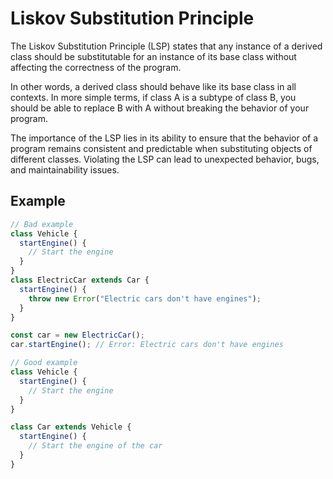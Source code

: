 # Liskov Substitution Principle

The Liskov Substitution Principle (LSP) states that any instance of a derived class should be substitutable for an instance of its base class without affecting the correctness of the program.

In other words, a derived class should behave like its base class in all contexts. In more simple terms, if class A is a subtype of class B, you should be able to replace B with A without breaking the behavior of your program.

The importance of the LSP lies in its ability to ensure that the behavior of a program remains consistent and predictable when substituting objects of different classes. Violating the LSP can lead to unexpected behavior, bugs, and maintainability issues.

## Example

```js
// Bad example
class Vehicle {
  startEngine() {
    // Start the engine
  }
}
class ElectricCar extends Car {
  startEngine() {
    throw new Error("Electric cars don't have engines");
  }
}

const car = new ElectricCar();
car.startEngine(); // Error: Electric cars don't have engines
```

```js
// Good example
class Vehicle {
  startEngine() {
    // Start the engine
  }
}

class Car extends Vehicle {
  startEngine() {
    // Start the engine of the car
  }
}
```
